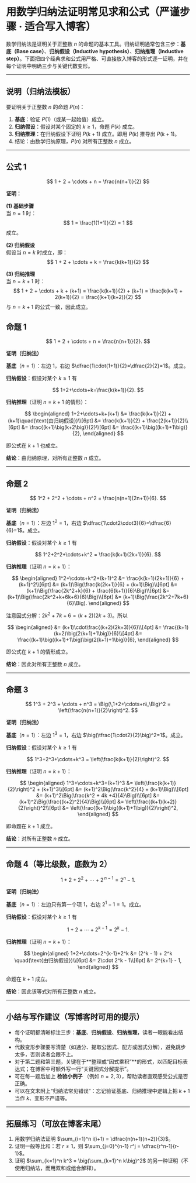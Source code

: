 # 用数学归纳法证明常见求和公式（严谨步骤 · 适合写入博客）

数学归纳法是证明关于正整数 $n$ 的命题的基本工具。归纳证明通常包含三步：**基底（Base case）**、**归纳假设（Inductive hypothesis）**、**归纳推理（Inductive step）**。下面把四个经典求和公式用严格、可直接放入博客的形式逐一证明，并在每个证明中明确三步与关键代数变形。

---

## 说明（归纳法模板）

要证明关于正整数 $n$ 的命题 $P(n)$：

1. **基底**：验证 $P(1)$（或某一起始值）成立。
2. **归纳假设**：假设对某个固定的 $k\ge 1$，命题 $P(k)$ 成立。
3. **归纳推理**：在归纳假设下证明 $P(k+1)$ 成立。即用 $P(k)$ 推导出 $P(k+1)$。
4. 结论：由数学归纳原理，$P(n)$ 对所有正整数 $n$ 成立。

---




## 公式 1
$$
1 + 2 + \cdots + n = \frac{n(n+1)}{2}
$$

**证明：**

**(1) 基础步骤**  
当 $n = 1$ 时：
$$
1 = \frac{1(1+1)}{2} = 1
$$
成立。

**(2) 归纳假设**  
假设当 $n = k$ 时成立，即：
$$
1 + 2 + \cdots + k = \frac{k(k+1)}{2}
$$

**(3) 归纳推理**  
当 $n = k+1$ 时：
$$
1 + 2 + \cdots + k + (k+1) 
= \frac{k(k+1)}{2} + (k+1)
= \frac{k(k+1) + 2(k+1)}{2}
= \frac{(k+1)(k+2)}{2}
$$
与 $n = k+1$ 的公式一致，因此成立。



## 命题 1

$$
1 + 2 + \cdots + n = \frac{n(n+1)}{2}.
$$

**证明（归纳法）**

**基底**（$n=1$）：左边 $1$，右边 $\dfrac{1\cdot(1+1)}{2}=\dfrac{2}{2}=1$。成立。

**归纳假设**：假设对某个 $k\ge1$ 有

$$
1+2+\cdots+k=\frac{k(k+1)}{2}.
$$

**归纳推理**（证明 $n=k+1$ 的情形）：

$$
\begin{aligned}
1+2+\cdots+k+(k+1)
&= \frac{k(k+1)}{2} + (k+1)\quad(\text{由归纳假设})\\[6pt]
&= \frac{k(k+1)}{2} + \frac{2(k+1)}{2}\\[6pt]
&= \frac{(k+1)\big(k+2\big)}{2}\\[6pt]
&= \frac{(k+1)\big((k+1)+1\big)}{2},
\end{aligned}
$$

即公式在 $k+1$ 也成立。

**结论**：由归纳原理，对所有正整数 $n$ 成立。

---

## 命题 2

$$
1^2 + 2^2 + \cdots + n^2 = \frac{n(n+1)(2n+1)}{6}.
$$

**证明（归纳法）**

**基底**（$n=1$）：左边 $1^2=1$，右边 $\dfrac{1\cdot2\cdot3}{6}=\dfrac{6}{6}=1$。成立。

**归纳假设**：假设对某个 $k\ge1$ 有

$$
1^2+2^2+\cdots+k^2 = \frac{k(k+1)(2k+1)}{6}.
$$

**归纳推理**（证明 $n=k+1$）：

$$
\begin{aligned}
1^2+\cdots+k^2+(k+1)^2
&= \frac{k(k+1)(2k+1)}{6} + (k+1)^2\\[6pt]
&= (k+1)\Big(\frac{k(2k+1)}{6} + (k+1)\Big)\\[6pt]
&= (k+1)\Big(\frac{2k^2+k}{6} + \frac{6(k+1)}{6}\Big)\\[6pt]
&= (k+1)\Big(\frac{2k^2+k+6k+6}{6}\Big)\\[6pt]
&= (k+1)\Big(\frac{2k^2+7k+6}{6}\Big).
\end{aligned}
$$

注意因式分解：$2k^2+7k+6=(k+2)(2k+3)$。所以

$$
\begin{aligned}
&= (k+1)\cdot\frac{(k+2)(2k+3)}{6}\\[4pt]
&= \frac{(k+1)(k+2)\big(2(k+1)+1\big)}{6}\\[4pt]
&= \frac{(k+1)\big((k+1)+1\big)\big(2(k+1)+1\big)}{6},
\end{aligned}
$$

即公式在 $k+1$ 的情形成立。

**结论**：因此对所有正整数 $n$ 成立。

---

## 命题 3

$$
1^3 + 2^3 + \cdots + n^3 = \Big(\,1+2+\cdots+n\,\Big)^2 = \left(\frac{n(n+1)}{2}\right)^2.
$$

**证明（归纳法）**

**基底**（$n=1$）：左边 $1^3=1$，右边 $\big(\tfrac{1\cdot2}{2}\big)^2=1$。成立。

**归纳假设**：假设对某个 $k\ge1$ 有

$$
1^3+2^3+\cdots+k^3 = \left(\frac{k(k+1)}{2}\right)^2.
$$

**归纳推理**（证明 $n=k+1$）：

$$
\begin{aligned}
1^3+\cdots+k^3+(k+1)^3
&= \left(\frac{k(k+1)}{2}\right)^2 + (k+1)^3\\[6pt]
&= (k+1)^2\Big(\frac{k^2}{4} + (k+1)\Big)\\[6pt]
&= (k+1)^2\Big(\frac{k^2 + 4k +4}{4}\Big)\\[6pt]
&= (k+1)^2\Big(\frac{(k+2)^2}{4}\Big)\\[6pt]
&= \left(\frac{(k+1)(k+2)}{2}\right)^2\\[6pt]
&= \left(\frac{(k+1)\big((k+1)+1\big)}{2}\right)^2,
\end{aligned}
$$

即命题在 $k+1$ 成立。

**结论**：对所有正整数 $n$ 成立。

---

## 命题 4（等比级数，底数为 2）

$$
1 + 2 + 2^2 + \cdots + 2^{\,n-1} = 2^n - 1.
$$

**证明（归纳法）**

**基底**（$n=1$）：左边只有第一个项 $1$，右边 $2^1-1=1$。成立。

**归纳假设**：假设对某个 $k\ge1$ 有

$$
1+2+\cdots+2^{k-1} = 2^k - 1.
$$

**归纳推理**（证明 $n=k+1$）：

$$
\begin{aligned}
1+2+\cdots+2^{k-1}+2^k
&= (2^k - 1) + 2^k \quad(\text{由归纳假设})\\[6pt]
&= 2\cdot 2^k - 1\\[6pt]
&= 2^{k+1} - 1,
\end{aligned}
$$

命题在 $k+1$ 成立。

**结论**：因此该等式对所有正整数 $n$ 成立。

---

## 小结与写作建议（写博客时可用的提示）

* 每个证明都清晰标注三步：**基底**、**归纳假设**、**归纳推理**，读者一眼能看出结构。
* 代数变形步骤要写清楚（如通分、提取公因式、配方或因式分解），避免跳步太多，否则读者会跟不上。
* 对于第二题和第三题，关键在于**整理成“因式乘积”**的形式，以匹配目标表达式；在博客中可额外写一行“关键因式分解提示”。
* 可在每一题后加上 **检验小例子** （例如 $n=2,3$），帮助读者直观感受公式是否正确。
* 可以在文末附上“归纳法常见错误”：忘记验证基底、归纳推理中逻辑上把 $k+1$ 当作 $k$、变形不严谨等。

---

## 拓展练习（可放在博客末尾）

1. 用数学归纳法证明 $\sum_{i=1}^n i(i+1) = \dfrac{n(n+1)(n+2)}{3}$。
2. 证明一般等比和：若 $r\neq 1$，则 $\sum_{j=0}^{n-1} r^j = \dfrac{r^n-1}{r-1}$。
3. 证明 $\sum_{k=1}^n k^3 = \big(\sum_{k=1}^n k\big)^2$ 的另一种证明（不使用归纳法，而用双和或组合解释）。

---
